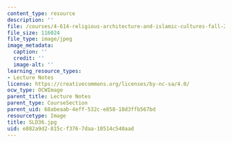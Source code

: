 ```yaml
---
content_type: resource
description: ''
file: /courses/4-614-religious-architecture-and-islamic-cultures-fall-2002/e882a9d2815cf3767daa10514c540aad_SLD36.jpg
file_size: 116024
file_type: image/jpeg
image_metadata:
  caption: ''
  credit: ''
  image-alt: ''
learning_resource_types:
- Lecture Notes
license: https://creativecommons.org/licenses/by-nc-sa/4.0/
ocw_type: OCWImage
parent_title: Lecture Notes
parent_type: CourseSection
parent_uid: 68abeaab-4eff-532c-e858-18d3ffb567bd
resourcetype: Image
title: SLD36.jpg
uid: e882a9d2-815c-f376-7daa-10514c540aad
---
```

